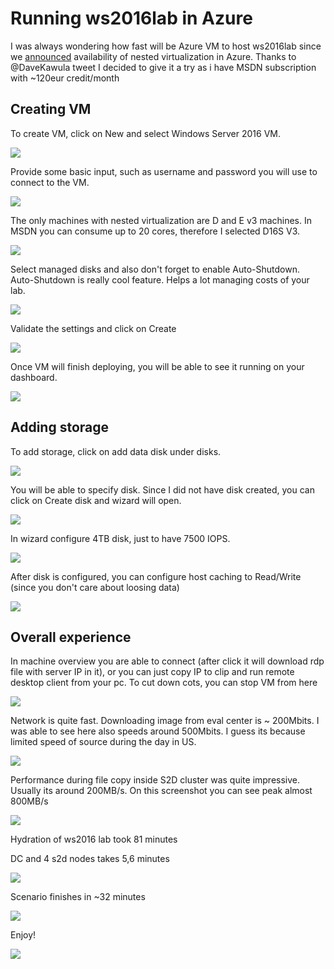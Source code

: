# Running ws2016lab in Azure

I was always wondering how fast will be Azure VM to host ws2016lab since we [announced](https://azure.microsoft.com/en-us/blog/nested-virtualization-in-azure/) availability of nested virtualization in Azure. Thanks to @DaveKawula tweet I decided to give it a try as i have MSDN subscription with ~120eur credit/month

## Creating VM

To create VM, click on New and select Windows Server 2016 VM.

![](/Scenarios/Running%20ws2016lab%20in%20Azure/Screenshots/CreateVM01.png)

Provide some basic input, such as username and password you will use to connect to the VM.

![](/Scenarios/Running%20ws2016lab%20in%20Azure/Screenshots/CreateVM02.png)

The only machines with nested virtualization are D and E v3 machines. In MSDN you can consume up to 20 cores, therefore I selected D16S V3.

![](/Scenarios/Running%20ws2016lab%20in%20Azure/Screenshots/CreateVM03.png)

Select managed disks and also don't forget to enable Auto-Shutdown. Auto-Shutdown is really cool feature. Helps a lot managing costs of your lab. 

![](/Scenarios/Running%20ws2016lab%20in%20Azure/Screenshots/CreateVM04.png)

Validate the settings and click on Create

![](/Scenarios/Running%20ws2016lab%20in%20Azure/Screenshots/CreateVM05.png)

Once VM will finish deploying, you will be able to see it running on your dashboard.

![](/Scenarios/Running%20ws2016lab%20in%20Azure/Screenshots/CreateVM06.png)

## Adding storage

To add storage, click on add data disk under disks.

![](/Scenarios/Running%20ws2016lab%20in%20Azure/Screenshots/AddStorage01.png)

You will be able to specify disk. Since I did not have disk created, you can click on Create disk and wizard will open.

![](/Scenarios/Running%20ws2016lab%20in%20Azure/Screenshots/AddStorage02.png)

In wizard configure 4TB disk, just to have 7500 IOPS.

![](/Scenarios/Running%20ws2016lab%20in%20Azure/Screenshots/AddStorage03.png)

After disk is configured, you can configure host caching to Read/Write (since you don't care about loosing data)

![](/Scenarios/Running%20ws2016lab%20in%20Azure/Screenshots/AddStorage04.png)

## Overall experience

In machine overview you are able to connect (after click it will download rdp file with server IP in it), or you can just copy IP to clip and run remote desktop client from your pc. To cut down cots, you can stop VM from here

![](/Scenarios/Running%20ws2016lab%20in%20Azure/Screenshots/VMOverview.png)

Network is quite fast. Downloading image from eval center is ~ 200Mbits. I was able to see here also speeds around 500Mbits. I guess its because limited speed of source during the day in US.

![](/Scenarios/Running%20ws2016lab%20in%20Azure/Screenshots/DownloadSpeeds.png)

Performance during file copy inside S2D cluster was quite impressive. Usually its around 200MB/s. On this screenshot you can see peak almost 800MB/s

![](/Scenarios/Running%20ws2016lab%20in%20Azure/Screenshots/S2DSpeed.png)

Hydration of ws2016 lab took 81 minutes

DC and 4 s2d nodes takes 5,6 minutes

![](/Scenarios/Running%20ws2016lab%20in%20Azure/Screenshots/S2DClusterHydration.png)

Scenario finishes in ~32 minutes

![](/Scenarios/Running%20ws2016lab%20in%20Azure/Screenshots/S2DClusterScenarioScript.png)

Enjoy!

![](/Scenarios/Running%20ws2016lab%20in%20Azure/Screenshots/S2DClusterScenarioScriptFinished.png)